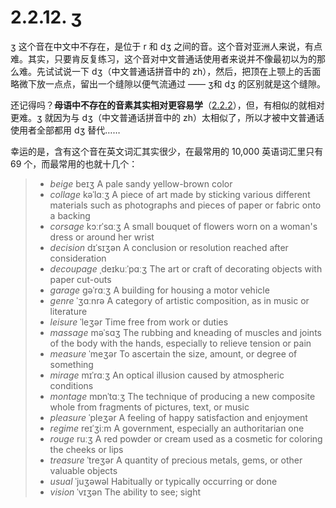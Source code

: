 # 2.2.12. <span class="pho">ʒ</span>

<span class="pho">ʒ</span> 这个音在中文中不存在，是位于 <span class="pho">r</span> 和 <span class="pho">dʒ</span> 之间的音。这个音对亚洲人来说，有点难。其实，只要肯反复练习，这个音对中文普通话使用者来说并不像最初以为的那么难。先试试说一下 <span class="pho">dʒ</span>（中文普通话拼音中的 <span class="pho">zh</span>），然后，把顶在上颚上的舌面略微下放一点点，留出一个缝隙以便气流通过 —— <span class="pho">ʒ</span>和 <span class="pho">dʒ</span> 的区别就是这个缝隙。

还记得吗？**母语中不存在的音素其实相对更容易学**（[2.2.2](14-fv)），但，有相似的就相对更难。<span class="pho">ʒ</span> 就因为与 <span class="pho">dʒ</span>（中文普通话拼音中的 <span class="pho">zh</span>）太相似了，所以才被中文普通话使用者全部都用 <span class="pho">dʒ</span> 替代……

幸运的是，含有这个音在英文词汇其实很少，在最常用的 10,000 英语词汇里只有 69 个，而最常用的也就十几个：

> * *beige* <span class="pho alt">beɪʒ</span><span class="speak-word-inline" data-audio-uk="/audios/beige-uk.mp3" data-audio-us="/audios/beige-us.mp3"></span> A pale sandy yellow-brown color
> * *collage* <span class="pho alt">kəˈlɑːʒ</span><span class="speak-word-inline" data-audio-uk="/audios/collage-uk.mp3" data-audio-us="/audios/collage-us.mp3"></span> A piece of art made by sticking various different materials such as photographs and pieces of paper or fabric onto a backing
> * *corsage* <span class="pho alt">kɔːrˈsɑːʒ</span><span class="speak-word-inline" data-audio-uk="/audios/corsage-uk.mp3" data-audio-us="/audios/corsage-us.mp3"></span> A small bouquet of flowers worn on a woman's dress or around her wrist
> * *decision* <span class="pho alt">dɪˈsɪʒən</span><span class="speak-word-inline" data-audio-uk="/audios/decision-uk.mp3" data-audio-us="/audios/decision-us.mp3"></span> A conclusion or resolution reached after consideration
> * *decoupage* <span class="pho alt">ˌdeɪkuːˈpɑːʒ</span><span class="speak-word-inline" data-audio-uk="/audios/decoupage-uk.mp3" data-audio-us="/audios/decoupage-us.mp3"></span> The art or craft of decorating objects with paper cut-outs
> * *garage* <span class="pho alt">ɡəˈrɑːʒ</span><span class="speak-word-inline" data-audio-uk="/audios/garage-uk.mp3" data-audio-us="/audios/garage-us.mp3"></span> A building for housing a motor vehicle
> * *genre* <span class="pho alt">ˈʒɑːnrə</span><span class="speak-word-inline" data-audio-uk="/audios/genre-uk.mp3" data-audio-us="/audios/genre-us.mp3"></span> A category of artistic composition, as in music or literature
> * *leisure* <span class="pho alt">ˈleʒər</span><span class="speak-word-inline" data-audio-uk="/audios/leisure-uk.mp3" data-audio-us="/audios/leisure-us.mp3"></span> Time free from work or duties
> * *massage* <span class="pho alt">məˈsɑʒ</span><span class="speak-word-inline" data-audio-uk="/audios/massage-uk.mp3" data-audio-us="/audios/massage-us.mp3"></span> The rubbing and kneading of muscles and joints of the body with the hands, especially to relieve tension or pain
> * *measure* <span class="pho alt">ˈmeʒər</span><span class="speak-word-inline" data-audio-uk="/audios/measure-uk.mp3" data-audio-us="/audios/measure-us.mp3"></span> To ascertain the size, amount, or degree of something
> * *mirage* <span class="pho alt">mɪˈrɑːʒ</span><span class="speak-word-inline" data-audio-uk="/audios/mirage-uk.mp3" data-audio-us="/audios/mirage-us.mp3"></span> An optical illusion caused by atmospheric conditions
> * *montage* <span class="pho alt">mɒnˈtɑːʒ</span><span class="speak-word-inline" data-audio-uk="/audios/montage-uk.mp3" data-audio-us="/audios/montage-us.mp3"></span> The technique of producing a new composite whole from fragments of pictures, text, or music
> * *pleasure* <span class="pho alt">ˈpleʒər</span><span class="speak-word-inline" data-audio-uk="/audios/pleasure-uk.mp3" data-audio-us="/audios/pleasure-us.mp3"></span> A feeling of happy satisfaction and enjoyment
> * *regime* <span class="pho alt">reɪˈʒiːm</span><span class="speak-word-inline" data-audio-uk="/audios/regime-uk.mp3" data-audio-us="/audios/regime-us.mp3"></span> A government, especially an authoritarian one
> * *rouge* <span class="pho alt">ruːʒ</span><span class="speak-word-inline" data-audio-uk="/audios/rouge-uk.mp3" data-audio-us="/audios/rouge-us.mp3"></span> A red powder or cream used as a cosmetic for coloring the cheeks or lips
> * *treasure* <span class="pho alt">ˈtreʒər</span><span class="speak-word-inline" data-audio-uk="/audios/treasure-uk.mp3" data-audio-us="/audios/treasure-us.mp3"></span> A quantity of precious metals, gems, or other valuable objects
> * *usual* <span class="pho alt">ˈjuʒəwəl</span><span class="speak-word-inline" data-audio-uk="/audios/usual-uk.mp3" data-audio-us="/audios/usual-us.mp3"></span> Habitually or typically occurring or done
> * *vision* <span class="pho alt">ˈvɪʒən</span><span class="speak-word-inline" data-audio-uk="/audios/vision-uk.mp3" data-audio-us="/audios/vision-us.mp3"></span> The ability to see; sight
